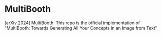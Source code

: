 # MultiBooth
[arXiv 2024] MultiBooth: This repo is the official implementation of "MultiBooth: Towards Generating All Your Concepts in an Image from Text"
